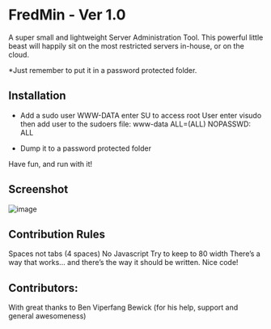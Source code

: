 # FredMin - Ver 1.0

A super small and lightweight Server Administration Tool.
This powerful little beast will happily sit on the most restricted servers
in-house, or on the cloud.

*Just remember to put it in a password protected folder.

## Installation

- Add a sudo user WWW-DATA
enter SU to access root User
enter visudo
then add user to the sudoers file:
www-data ALL=(ALL) NOPASSWD: ALL

- Dump it to a password protected folder

Have fun, and run with it!

## Screenshot

![image](https://raw.githubusercontent.com/sn0wlink/FredMin/master/screenshot.png)

## Contribution Rules
Spaces not tabs (4 spaces)
No Javascript
Try to keep to 80 width
There’s a way that works… and there’s the way it should be written. Nice code!


## Contributors:
With great thanks to Ben Viperfang Bewick (for his help, support and general awesomeness)
